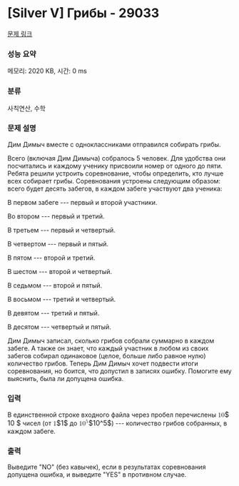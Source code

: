 # [Silver V] Грибы - 29033 

[문제 링크](https://www.acmicpc.net/problem/29033) 

### 성능 요약

메모리: 2020 KB, 시간: 0 ms

### 분류

사칙연산, 수학

### 문제 설명

<p>Дим Димыч вместе с одноклассниками отправился собирать грибы.</p>

<p>Всего (включая Дим Димыча) собралось 5 человек. Для удобства они посчитались и каждому ученику присвоили номер от одного до пяти. Ребята решили устроить соревнование, чтобы определить, кто лучше всех собирает грибы. Соревнования устроены следующим образом: всего будет десять забегов, в каждом забеге участвуют два ученика:</p>

<p>В первом забеге --- первый и второй участники.</p>

<p>Во втором --- первый и третий.</p>

<p>В третьем --- первый и четвертый.</p>

<p>В четвертом --- первый и пятый.</p>

<p>В пятом --- второй и третий.</p>

<p>В шестом --- второй и четвертый.</p>

<p>В седьмом --- второй и пятый.</p>

<p>В восьмом --- третий и четвертый.</p>

<p>В девятом --- третий и пятый.</p>

<p>В десятом --- четвертый и пятый.</p>

<p>Дим Димыч записал, сколько грибов собрали суммарно в каждом забеге. А также он знает, что каждый участник в любом из своих забегов собирал одинаковое (целое, больше либо равное нулю) количество грибов. Теперь Дим Димыч хочет подвести итоги соревнования, но боится, что допустил в записях ошибку. Помогите ему выяснить, была ли допущена ошибка.</p>

### 입력 

 <p>В единственной строке входного файла через пробел перечислены <mjx-container class="MathJax" jax="CHTML" style="font-size: 109%; position: relative;"><mjx-math class="MJX-TEX" aria-hidden="true"><mjx-mn class="mjx-n"><mjx-c class="mjx-c31"></mjx-c><mjx-c class="mjx-c30"></mjx-c></mjx-mn></mjx-math><mjx-assistive-mml unselectable="on" display="inline"><math xmlns="http://www.w3.org/1998/Math/MathML"><mn>10</mn></math></mjx-assistive-mml><span aria-hidden="true" class="no-mathjax mjx-copytext">$ 10 $</span></mjx-container> чисел (от <mjx-container class="MathJax" jax="CHTML" style="font-size: 109%; position: relative;"><mjx-math class="MJX-TEX" aria-hidden="true"><mjx-mn class="mjx-n"><mjx-c class="mjx-c31"></mjx-c></mjx-mn></mjx-math><mjx-assistive-mml unselectable="on" display="inline"><math xmlns="http://www.w3.org/1998/Math/MathML"><mn>1</mn></math></mjx-assistive-mml><span aria-hidden="true" class="no-mathjax mjx-copytext">$1$</span></mjx-container> до <mjx-container class="MathJax" jax="CHTML" style="font-size: 109%; position: relative;"><mjx-math class="MJX-TEX" aria-hidden="true"><mjx-msup><mjx-mn class="mjx-n"><mjx-c class="mjx-c31"></mjx-c><mjx-c class="mjx-c30"></mjx-c></mjx-mn><mjx-script style="vertical-align: 0.393em;"><mjx-mn class="mjx-n" size="s"><mjx-c class="mjx-c35"></mjx-c></mjx-mn></mjx-script></mjx-msup></mjx-math><mjx-assistive-mml unselectable="on" display="inline"><math xmlns="http://www.w3.org/1998/Math/MathML"><msup><mn>10</mn><mn>5</mn></msup></math></mjx-assistive-mml><span aria-hidden="true" class="no-mathjax mjx-copytext">$10^5$</span></mjx-container>) --- количество грибов собранных, в каждом забеге.</p>

### 출력 

 <p>Выведите "NO" (без кавычек), если в результатах соревнования допущена ошибка, и выведите "YES" в противном случае.</p>

